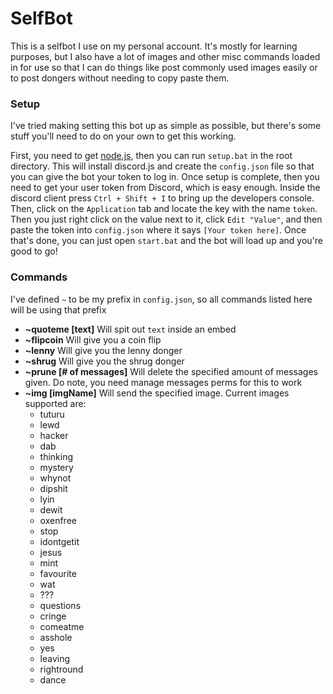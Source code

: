 # SelfBot
This is a selfbot I use on my personal account. It's mostly for learning purposes, but I also have a lot of images and other misc commands loaded in for use so that I can do things like post commonly used images easily or to post dongers without needing to copy paste them.

### Setup
I've tried making setting this bot up as simple as possible, but there's some stuff you'll need to do on your own to get this working.

First, you need to get [node.js](https://nodejs.org/en/download/), then you can run `setup.bat` in the root directory. This will install discord.js and create the `config.json` file so that you can give the bot your token to log in. Once setup is complete, then you need to get your user token from Discord, which is easy enough. Inside the discord client press `Ctrl + Shift + I` to bring up the developers console. Then, click on the `Application` tab and locate the key with the name `token`. Then you just right click on the value next to it, click `Edit "Value"`, and then paste the token into `config.json` where it says `[Your token here]`. Once that's done, you can just open `start.bat` and the bot will load up and you're good to go!

### Commands
I've defined `~` to be my prefix in `config.json`, so all commands listed here will be using that prefix
- **~quoteme [text]** Will spit out `text` inside an embed
- **~flipcoin** Will give you a coin flip
- **~lenny** Will give you the lenny donger
- **~shrug** Will give you the shrug donger
- **~prune [# of messages]** Will delete the specified amount of messages given. Do note, you need manage messages perms for this to work
- **~img [imgName]** Will send the specified image. Current images supported are:
  - tuturu
  - lewd
  - hacker
  - dab
  - thinking
  - mystery
  - whynot
  - dipshit
  - lyin
  - dewit
  - oxenfree
  - stop
  - idontgetit
  - jesus
  - mint
  - favourite
  - wat
  - ???
  - questions
  - cringe
  - comeatme
  - asshole
  - yes
  - leaving
  - rightround
  - dance
